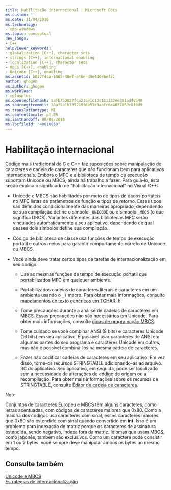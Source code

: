 ```yaml
---
title: Habilitação internacional | Microsoft Docs
ms.custom: ''
ms.date: 11/04/2016
ms.technology:
- cpp-windows
ms.topic: conceptual
dev_langs:
- C++
helpviewer_keywords:
- globalization [C++], character sets
- strings [C++], international enabling
- localization [C++], character sets
- MBCS [C++], enabling
- Unicode [C++], enabling
ms.assetid: b077f4ca-5865-40ef-a46e-d9e4d686ef21
author: ghogen
ms.author: ghogen
ms.workload:
- cplusplus
ms.openlocfilehash: 5afb7bd027fca215e1c10c111132ee881ad49548
ms.sourcegitcommit: 38af5a1bf35249f0a51e3aafc6e4077859c8f0d9
ms.translationtype: MT
ms.contentlocale: pt-BR
ms.lasthandoff: 08/09/2018
ms.locfileid: "40018059"
---
```

# <a name="international-enabling"></a>Habilitação internacional
Código mais tradicional de C e C++ faz suposições sobre manipulação de caracteres e cadeia de caracteres que não funcionam bem para aplicativos internacionais. Embora o MFC e a biblioteca de tempo de execução suportam Unicode ou MBCS, ainda há trabalho a fazer. Para guiá-lo, esta seção explica o significado de "habilitação internacional" no Visual C++:  
  
-   Unicode e MBCS são habilitados por meio de tipos de dados portáteis no MFC listas de parâmetros de função e tipos de retorno. Esses tipos são definidos condicionalmente das maneiras apropriado, dependendo se sua compilação define o símbolo `_UNICODE` ou o símbolo `_MBCS` (o que significa DBCS). Variantes diferentes das bibliotecas MFC serão vinculados automaticamente a seu aplicativo, dependendo de qual desses dois símbolos define sua compilação.  
  
-   Código de biblioteca de classe usa funções de tempo de execução portátil e outros meios para garantir comportamento correto de Unicode ou MBCS.  
  
-   Você ainda deve tratar certos tipos de tarefas de internacionalização em seu código:  
  
    -   Use as mesmas funções de tempo de execução portátil que portabilizados MFC em qualquer ambiente.  
  
    -   Portabilizados cadeias de caracteres literais e caracteres em um ambiente usando o `_T` macro. Para obter mais informações, consulte [mapeamentos de texto genéricos em TCHAR. h](../text/generic-text-mappings-in-tchar-h.md).  
  
    -   Tome precauções durante a análise de cadeias de caracteres em MBCS. Essas precauções não são necessários em Unicode. Para obter mais informações, consulte [dicas de programação MBCS](../text/mbcs-programming-tips.md).  
  
    -   Tome cuidado se você combinar ANSI (8 bits) e caracteres Unicode (16 bits) em seu aplicativo. É possível usar caracteres de ANSI em algumas partes do seu programa e caracteres Unicode em outros, mas não é possível combiná-los na mesma cadeia de caracteres.  
  
    -   Fazer não codificar cadeias de caracteres em seu aplicativo. Em vez disso, torne-os recursos STRINGTABLE adicionando-as ao arquivo. RC do aplicativo. Seu aplicativo, em seguida, pode ser localizado sem a necessidade de alterações de código de origem ou a recompilação. Para obter mais informações sobre os recursos de STRINGTABLE, consulte [Editor de cadeia de caracteres](../windows/string-editor.md).  
  
> [!NOTE]
>  Conjuntos de caracteres Europeu e MBCS têm alguns caracteres, como letras acentuadas, com códigos de caracteres maiores que 0x80. Como a maioria dos códigos usa caracteres com sinal, esses caracteres maiores que 0x80 são estendido com sinal quando convertido em **int**. Isso é um problema para indexação de matriz porque os caracteres de assinatura estendida, sendo negativo, indexa fora da matriz. Idiomas que usam MBCS, como japonês, também são exclusivos. Como um caractere pode consistir em 1 ou 2 bytes, você sempre deve manipular ambos os bytes ao mesmo tempo.  
  
## <a name="see-also"></a>Consulte também  
 [Unicode e MBCS](../text/unicode-and-mbcs.md)   
 [Estratégias de internacionalização](../text/internationalization-strategies.md)